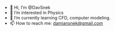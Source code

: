 - 👋 Hi, I’m @DavSnek
- 👀 I’m interested in Physics
- 🌱 I’m currently learning CFD, computer modeling.
- 📫 How to reach me: damiansnek@gmail.com

<!---
DavSnek/DavSnek is a ✨ special ✨ repository because its `README.md` (this file) appears on your GitHub profile.
You can click the Preview link to take a look at your changes.
--->
